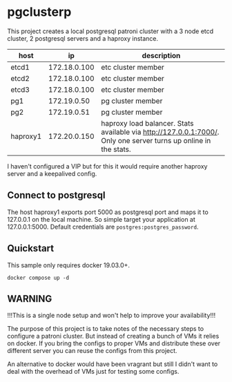 # pgclusterp

This project creates a local postgresql patroni cluster with a 3 node etcd cluster, 2 postgresql servers and a haproxy
instance.

| host     | ip           | description                                                                                                      |
|----------|--------------|------------------------------------------------------------------------------------------------------------------|
| etcd1    | 172.18.0.100 | etc cluster member                                                                                               |
| etcd2    | 172.18.0.100 | etc cluster member                                                                                               |
| etcd3    | 172.18.0.100 | etc cluster member                                                                                               |
| pg1      | 172.19.0.50  | pg cluster member                                                                                                |
| pg2      | 172.19.0.51  | pg cluster member                                                                                                |
| haproxy1 | 172.20.0.150 | haproxy load balancer. Stats available via http://127.0.0.1:7000/. Only one server turns up online in the stats. |

I haven't configured a VIP but for this it would require another haproxy server and a keepalived config.

## Connect to postgresql

The host haproxy1 exports port 5000 as postgresql port and maps it to 127.0.0.1 on the local machine. So simple target
your application at 127.0.0.1:5000. Default credentials are `postgres:postgres_password`.

## Quickstart

This sample only requires docker 19.03.0+.

```shell
docker compose up -d
```

## WARNING

!!!This is a single node setup and won't help to improve your availability!!!

The purpose of this project is to take notes of the necessary steps to configure a patroni cluster. But instead of
creating a bunch of VMs it relies on docker. If you bring the configs to proper VMs and distribute these over different
server you can reuse the configs from this project.

An alternative to docker would have been vragrant but still I didn't want to deal with the overhead of VMs just for
testing some configs.